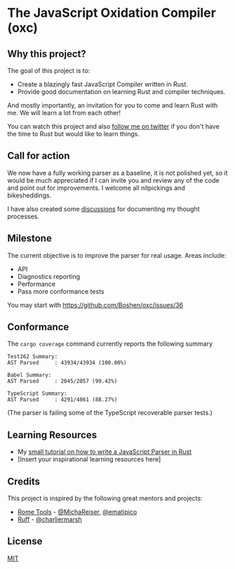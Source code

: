 # The JavaScript Oxidation Compiler (oxc)

## Why this project?

The goal of this project is to:

* Create a blazingly fast JavaScript Compiler written in Rust.
* Provide good documentation on learning Rust and compiler techniques.

And mostly importantly, an invitation for you to come and learn Rust with me.
We will learn a lot from each other!

You can watch this project and also [follow me on twitter](https://twitter.com/boshen_c) if you don't have the time to
Rust but would like to learn things.

## Call for action

We now have a fully working parser as a baseline, it is not polished yet,
so it would be much appreciated if I can invite you and review any of the code and point out for improvements.
I welcome all nitpickings and bikesheddings.

I have also created some [discussions](https://github.com/Boshen/oxc/discussions) for documenting my thought processes.

## Milestone

The current objective is to improve the parser for real usage. Areas include:

* API
* Diagnostics reporting
* Performance
* Pass more conformance tests

You may start with https://github.com/Boshen/oxc/issues/36

## Conformance

The `cargo coverage` command currently reports the following summary

```
Test262 Summary:
AST Parsed     : 43934/43934 (100.00%)

Babel Summary:
AST Parsed     : 2045/2057 (99.42%)

TypeScript Summary:
AST Parsed     : 4291/4861 (88.27%)
```

(The parser is failing some of the TypeScript recoverable parser tests.)

## Learning Resources

* My [small tutorial on how to write a JavaScript Parser in Rust](https://boshen.github.io/javascript-parser-in-rust/)
* [Insert your inspirational learning resources here]

## Credits

This project is inspired by the following great mentors and projects:

* [Rome Tools](https://github.com/rome/tools) - [@MichaReiser](https://github.com/MichaReiser), [@ematipico](https://github.com/ematipico)
* [Ruff](https://github.com/charliermarsh/ruff) - [@charliermarsh](https://github.com/charliermarsh)

## License

[MIT](./LICENSE)
